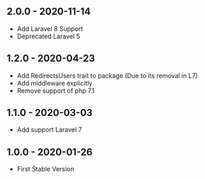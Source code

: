 ## 2.0.0 - 2020-11-14
 - Add Laravel 8 Support
 - Deprecated Laravel 5
## 1.2.0 - 2020-04-23
 - Add RedirectsUsers trait to package (Due to its removal in L7)
 - Add middleware explicitly
 - Remove support of php 7.1

## 1.1.0 - 2020-03-03
 - Add support Laravel 7
 
## 1.0.0 - 2020-01-26
 - First Stable Version
